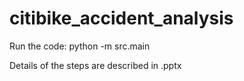 # citibike_accident_analysis
Run the code:
python -m src.main

Details of the steps are described in .pptx

